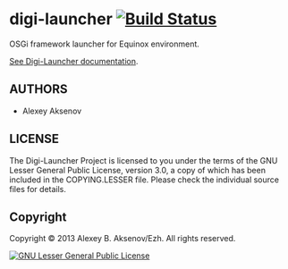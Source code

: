 digi-launcher [![Build Status](https://travis-ci.org/ezh/digi-launcher.png?branch=master)](https://travis-ci.org/ezh/digi-launcher)
=============

OSGi framework launcher for Equinox environment.

[See Digi-Launcher documentation](http://ezh.github.io/digi-launcher/).

AUTHORS
-------

* Alexey Aksenov

LICENSE
-------

The Digi-Launcher Project is licensed to you under the terms of
the GNU Lesser General Public License, version 3.0, a copy of which has been
included in the COPYING.LESSER file.
Please check the individual source files for details.

Copyright
---------

Copyright © 2013 Alexey B. Aksenov/Ezh. All rights reserved.

[![GNU Lesser General Public License](http://www.gnu.org/graphics/lgplv3-147x51.png)](http://www.gnu.org/licenses/lgpl.html)
